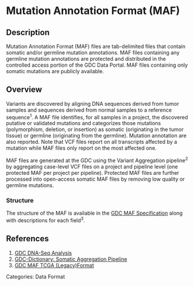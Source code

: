 # Mutation Annotation Format (MAF) #
## Description ##
Mutation Annotation Format (MAF) files are tab-delimited files that contain somatic and/or germline mutation annotations. MAF files containing any germline mutation annotations are protected and distributed in the controlled access portion of the GDC Data Portal. MAF files containing only somatic mutations are publicly available.

## Overview ##
Variants are discovered by aligning DNA sequences derived from tumor samples and sequences derived from normal samples to a reference sequence<sup>1</sup>. A MAF file identifies, for all samples in a project, the discovered putative or validated mutations and categorizes those mutations (polymorphism, deletion, or insertion) as somatic (originating in the tumor tissue) or germline (originating from the germline). Mutation annotation are also reported. Note that VCF files report on all transcripts affected by a mutation while MAF files only report on the most affected one.  

MAF files are generated at the GDC using the Variant Aggregation pipeline<sup>2</sup> by aggregating case-level VCF files on a project and pipeline level (one protected MAF per project per pipeline). Protected MAF files are further processed into open-access somatic MAF files by removing low quality or germline mutations.

### Structure ###
The structure of the MAF is available in the [GDC MAF Specification](https://docs.gdc.cancer.gov/Data/File_Formats/MAF_Format/) along with descriptions for each field<sup>3</sup>.

## References ##
1. [GDC DNA-Seq Analysis](/Data/Bioinformatics_Pipelines/DNA_Seq_Variant_Calling_Pipeline/)
2. [GDC-Dictionary: Somatic Aggregation Pipeline](h/Data_Dictionary/viewer/#?view=table-definition-view&id=somatic_aggregation_workflow)
3. [GDC MAF TCGA (Legacy)Format ](/Encyclopedia/pages/Mutation_Annotation_Format_TCGA/)



Categories: Data Format
